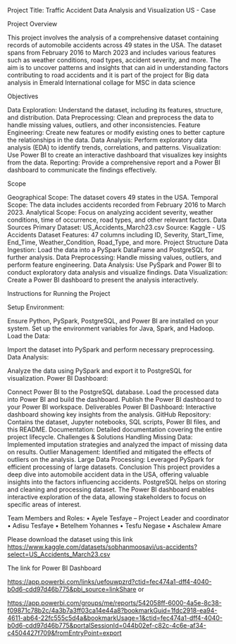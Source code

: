 Project Title:
Traffic Accident Data Analysis and Visualization US - Case

Project Overview

This project involves the analysis of a comprehensive dataset containing records of automobile accidents across 49 states in the USA. The dataset spans from February 2016 to March 2023 and includes various features such as weather conditions, road types, accident severity, and more. The aim is to uncover patterns and insights that can aid in understanding factors contributing to road accidents and it is part of the project for Big data analysis in Emerald International collage for MSC in data science

Objectives

Data Exploration: Understand the dataset, including its features, structure, and distribution.
Data Preprocessing: Clean and preprocess the data to handle missing values, outliers, and other inconsistencies.
Feature Engineering: Create new features or modify existing ones to better capture the relationships in the data.
Data Analysis: Perform exploratory data analysis (EDA) to identify trends, correlations, and patterns.
Visualization: Use Power BI to create an interactive dashboard that visualizes key insights from the data.
Reporting: Provide a comprehensive report and a Power BI dashboard to communicate the findings effectively.

Scope

Geographical Scope: The dataset covers 49 states in the USA.
Temporal Scope: The data includes accidents recorded from February 2016 to March 2023.
Analytical Scope: Focus on analyzing accident severity, weather conditions, time of occurrence, road types, and other relevant factors.
Data Sources
Primary Dataset: US_Accidents_March23.csv
Source: Kaggle - US Accidents Dataset
Features: 47 columns including ID, Severity, Start_Time, End_Time, Weather_Condition, Road_Type, and more.
Project Structure
Data Ingestion: Load the data into a PySpark DataFrame and PostgreSQL for further analysis.
Data Preprocessing: Handle missing values, outliers, and perform feature engineering.
Data Analysis: Use PySpark and Power BI to conduct exploratory data analysis and visualize findings.
Data Visualization: Create a Power BI dashboard to present the analysis interactively.

Instructions for Running the Project

Setup Environment:

Ensure Python, PySpark, PostgreSQL, and Power BI are installed on your system.
Set up the environment variables for Java, Spark, and Hadoop.
Load the Data:

Import the dataset into PySpark and perform necessary preprocessing.
Data Analysis:

Analyze the data using PySpark and export it to PostgreSQL for visualization.
Power BI Dashboard:

Connect Power BI to the PostgreSQL database.
Load the processed data into Power BI and build the dashboard.
Publish the Power BI dashboard to your Power BI workspace.
Deliverables
Power BI Dashboard: Interactive dashboard showing key insights from the analysis.
GitHub Repository: Contains the dataset, Jupyter notebooks, SQL scripts, Power BI files, and this README.
Documentation: Detailed documentation covering the entire project lifecycle.
Challenges & Solutions
Handling Missing Data: Implemented imputation strategies and analyzed the impact of missing data on results.
Outlier Management: Identified and mitigated the effects of outliers on the analysis.
Large Data Processing: Leveraged PySpark for efficient processing of large datasets.
Conclusion
This project provides a deep dive into automobile accident data in the USA, offering valuable insights into the factors influencing accidents. PostgreSQL helps on storing and cleaning and processing dataset. The Power BI dashboard enables interactive exploration of the data, allowing stakeholders to focus on specific areas of interest.


Team Members and Roles:
•	Ayele Tesfaye – Project Leader and coordinator 
•	Adisu Tesfaye 
•	Betelhem Yohannes
•	Tesfu Negase
•	Aschalew Amare

Please download the dataset using this link https://www.kaggle.com/datasets/sobhanmoosavi/us-accidents?select=US_Accidents_March23.csv

The link for Power BI Dashboard

https://app.powerbi.com/links/uefouwpzrd?ctid=fec474a1-dff4-4040-b0d6-cdd97d46b775&pbi_source=linkShare
or

https://app.powerbi.com/groups/me/reports/542058ff-6000-4a5e-8c38-f09871c78b2c/4a3b7a3ff03ca14e44a8?bookmarkGuid=1fdc2918-ea94-4611-ab64-22fc555c5d4a&bookmarkUsage=1&ctid=fec474a1-dff4-4040-b0d6-cdd97d46b775&portalSessionId=044b02ef-c82c-4c6e-af34-c4504427f709&fromEntryPoint=export

